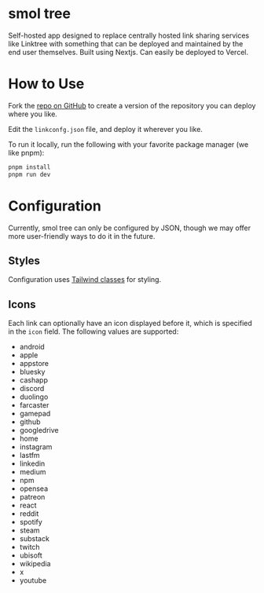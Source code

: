# smol tree

Self-hosted app designed to replace centrally hosted link sharing services like Linktree with something that can be deployed and maintained by the end user themselves. Built using Nextjs. Can easily be deployed to Vercel.

# How to Use

Fork the [repo on GitHub](https://github.com/smolfarm/smol-tree) to create a version of the repository you can deploy where you like.

Edit the `linkconfg.json` file, and deploy it wherever you like.

To run it locally, run the following with your favorite package manager (we like pnpm):
```bash
pnpm install
pnpm run dev
```

# Configuration

Currently, smol tree can only be configured by JSON, though we may offer more user-friendly ways to do it in the future.

## Styles

Configuration uses [Tailwind classes](https://tailwindcss.com/) for styling.

## Icons

Each link can optionally have an icon displayed before it, which is specified in the `icon` field. The following values are supported:

* android
* apple
* appstore
* bluesky
* cashapp
* discord
* duolingo
* farcaster
* gamepad
* github
* googledrive
* home
* instagram
* lastfm
* linkedin
* medium
* npm
* opensea
* patreon
* react
* reddit
* spotify
* steam
* substack
* twitch
* ubisoft
* wikipedia
* x
* youtube